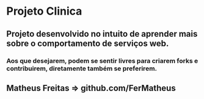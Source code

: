 # Projeto Clinica

## Projeto desenvolvido no intuito de aprender mais sobre  o comportamento de serviços web.

### Aos que desejarem, podem se sentir livres para criarem forks e contribuirem, diretamente também se preferirem.

## Matheus Freitas => github.com/FerMatheus